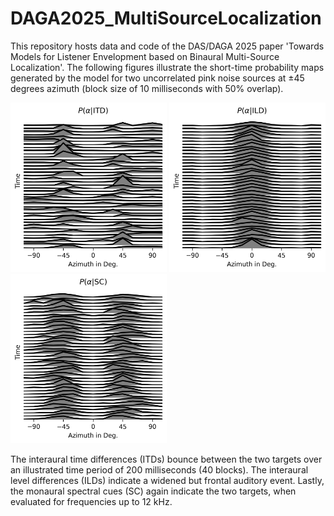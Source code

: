 # DAGA2025_MultiSourceLocalization
This repository hosts data and code of the DAS/DAGA 2025 paper 'Towards Models for Listener Envelopment based on Binaural Multi-Source Localization'.
The following figures illustrate the short-time probability maps generated by the model for two uncorrelated pink noise sources at $\pm 45$ degrees azimuth (block size of 10 milliseconds with 50% overlap).


<img src="/Figures/P_ITD.png" alt="drawing" width="250"/> <img src="/Figures/P_ILD.png" alt="drawing" width="250"/> <img src="/Figures/P_SC.png" alt="drawing" width="250"/>

The interaural time differences (ITDs) bounce between the two targets over an illustrated time period of 200 milliseconds (40 blocks). 
The interaural level differences (ILDs) indicate a widened but frontal auditory event. Lastly, the monaural spectral cues (SC) again indicate the two targets, when evaluated for frequencies up to 12 kHz.
